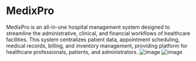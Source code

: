 # MedixPro
 MedixPro is an all-in-one hospital management system designed to streamline the administrative, clinical, and financial workflows of healthcare facilities. This system centralizes patient data, appointment scheduling, medical records, billing, and inventory management, providing platform for healthcare professionals, patients, and administrators.
![image](https://github.com/user-attachments/assets/1e47c176-b950-41f6-ae1d-34c94772641c)
![image](https://github.com/user-attachments/assets/7e9a52b3-5952-4eab-9b69-eef09f67a060)
